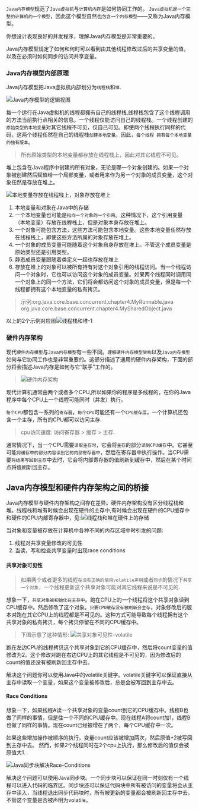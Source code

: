 `Java内存模型`规范了`Java虚拟机`与`计算机内存`是如何协同工作的。
`Java虚拟机是一个完整的计算机的一个模型`，因此这个模型自然也`包含一个内存模型`——又称为Java内存模型。

你想设计表现良好的并发程序，理解Java内存模型是非常重要的。

Java内存模型规定了如何和何时可以看到由其他线程修改过后的共享变量的值，以及在必须时如何同步的访问共享变量。

### Java内存模型内部原理

Java内存模型把Java虚拟机内部划分为`线程栈`和`堆`.

![Java内存模型的逻辑视图](./Java-内存模型.png)

每一个运行在Java虚拟机的线程都拥有自己的线程栈,线程栈包含了这个线程调用的方法当前执行点相关的信息。一个线程仅能访问自己的线程栈。一个线程创建的`原始类型的本地变量`对其它线程不可见，仅自己可见。即使两个线程执行同样的代码，这两个线程任然在自己的线程栈`创建本地变量`。因此，`每个线程 拥有每个本地变量的独有版本`。

>所有原始类型的本地变量都存放在线程栈上，因此对其它线程不可见。

堆上包含在Java程序中创建的所有对象，无论是哪一个对象创建的。如果一个对象被创建然后赋值给一个局部变量，或者用来作为另一个对象的成员变量，这个对象任然是存放在堆上。

![本地变量存放在线程栈上，对象存放在堆上](./本地变量和对象在Java中的存储.png)

1. 本地变量和对象在Java中的存储
2. 一个本地变量也可能是`指向一个对象的一个引用`。这种情况下，这个引用变量（本地变量）存放在线程栈上，但是对象本身存放在堆上。
3. 一个对象可能包含方法，这些方法可能包含本地变量。这些本地变量任然存放在线程栈上，即使这些方法所属的对象存放在堆上。
4. 一个对象的成员变量可能随着这个对象自身存放在堆上。不管这个成员变量是原始类型还是引用类型。
5. 静态成员变量跟随着类定义一起也存放在堆上
6. 存放在堆上的对象可以被所有持有对这个对象引用的线程访问。当一个线程访问一个对象时，它也可以访问这个对象的成员变量。如果两个线程同时调用同一个对象上的同一个方法，它们将会都访问这个对象的成员变量，但是每一个线程都拥有这个本地变量的私有拷贝。

>示例:org.java.core.base.concurrent.chapter4.MyRunnable.java
org.java.core.base.concurrent.chapter4.MySharedObject.java

以上的2个示例对应图![线程栈和堆-1](./线程栈和堆-1.png)

### 硬件内存架构

现代`硬件内存模型`与`Java内存模型`有一些不同。`理解硬件内存模型架构`以及`Java内存模型`如何与它协同工作也是非常重要的。这部分描述了通用的硬件内存架构，下面的部分将会描述Java内存是如何与它“联手”工作的。

>![硬件内存架构](./计算机硬件架构.png)

现代计算机通常由两个或者多个CPU,所以如果你的程序是多线程的，在你的Java程序中每个CPU上一个线程可能同时（并发）执行。

`每个CPU`都包含一系列的`寄存器`，`每个CPU`可能还有一个`CPU缓存层`，一个计算机还包含一个主存，所有的CPU都可以访问主存.

>cpu访问速度: 访问寄存器 > 缓存 > 主存.

通常情况下，当一个CPU需要`读取主存时`，它会将`主存`的部分`读到CPU缓存`中。它甚至可能`将缓存中的部分内容读到它的内部寄存器中`，然后在寄存器中执行操作。当CPU需要`将结果写回到主存`中去时，它会将内部寄存器的值刷新到缓存中，然后在某个时间点将值刷新回主存。

## Java内存模型和硬件内存架构之间的桥接

Java内存模型与硬件内存架构之间存在差异。硬件内存架构没有区分线程栈和堆。线程栈和堆有时候会出现在硬件的主存中,有时候会出现在硬件的CPU缓存中和硬件的CPU内部寄存器中，见:![线程栈和堆在硬件上的存储](./线程栈和堆在硬件上的存储.png)

当对象和变量被存放在计算机中各种不同的内存区域中时引发的问题:

1. 线程对共享变量修改的可见性
2. 当读，写和检查共享变量时出现race conditions

#### 共享对象可见性

>如果两个或者更多的线程`在没有正确的使用volatile声明`或者`同步`的情况下`共享一个对象`，一个线程更新这个共享对象可能对其它线程来说是不可见的.

想象一下，`共享对象被初始化在主存中`。跑在CPU上的一个线程将这个共享对象读到CPU缓存中。然后修改了这个对象。`只要CPU缓存没有被刷新会主存`，对象修改后的版本对跑在其它CPU上的线程都是不可见的。这种方式可能导致每个线程拥有这个共享对象的私有拷贝，每个拷贝停留在不同的CPU缓存中。

>下图示意了这种情形: ![共享对象可见性-volatile](./共享对象可见性-volatile.png)

跑在左边CPU的线程拷贝这个共享对象到它的CPU缓存中，然后将count变量的值修改为2。这个修改对跑在右边CPU上的其它线程是不可见的，因为修改后的count的值还没有被刷新回主存中去。

解决这个问题你可以使用Java中的volatile关键字。volatile关键字可以保证直接从主存中读取一个变量，如果这个变量被修改后，总是会被写回到主存中去。

#### Race Conditions

想象一下，如果线程A读一个共享对象的变量count到它的CPU缓存中。线程B也做了同样的事情，但是往一个不同的CPU缓存中。现在线程A将count加1，线程B也做了同样的事情。现在count已经被增在了两个，每个CPU缓存中一次。

如果这些增加操作被顺序的执行，变量count应该被增加两次，然后原值+2被写回到主存中去。
然而，如果2个线程同时在2个cpu上执行，那么修改后的值仅会被原值大1.

![Java同步块解决Race-Conditions](./Java同步块解决Race-Conditions.png)

解决这个问题可以使用Java同步块。一个同步块可以保证在同一时刻仅有一个线程可以进入代码的临界区。同步块还可以保证代码块中所有被访问的变量将会从主存中读入，当线程退出同步代码块时，所有被更新的变量都会被刷新回主存中去，不管这个变量是否被声明为volatile。